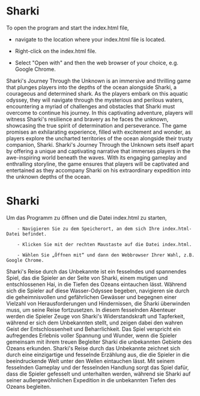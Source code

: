 # Sharki

To open the program and start the index.html file,

   - navigate to the location where your index.html file is located.
   
   - Right-click on the index.html file.
   
   - Select "Open with" and then the web browser of your choice, e.g. Google Chrome.

Sharki's Journey Through the Unknown is an immersive and thrilling game that plunges players into the depths of the ocean alongside Sharki, a courageous and determined shark. As the players embark on this aquatic odyssey, they will navigate through the mysterious and perilous waters, encountering a myriad of challenges and obstacles that Sharki must overcome to continue his journey. In this captivating adventure, players will witness Sharki's resilience and bravery as he faces the unknown, showcasing the true spirit of determination and perseverance. The game promises an exhilarating experience, filled with excitement and wonder, as players explore the uncharted territories of the ocean alongside their trusty companion, Sharki. Sharki's Journey Through the Unknown sets itself apart by offering a unique and captivating narrative that immerses players in the awe-inspiring world beneath the waves. With its engaging gameplay and enthralling storyline, the game ensures that players will be captivated and entertained as they accompany Sharki on his extraordinary expedition into the unknown depths of the ocean.


# Sharki

Um das Programm zu öffnen und die Datei index.html zu starten,

        - Navigieren Sie zu dem Speicherort, an dem sich Ihre index.html-Datei befindet.
       
        - Klicken Sie mit der rechten Maustaste auf die Datei index.html.
       
        - Wählen Sie „Öffnen mit“ und dann den Webbrowser Ihrer Wahl, z.B. Google Chrome.

Sharki's Reise durch das Unbekannte ist ein fesselndes und spannendes Spiel, das die Spieler an der Seite von Sharki, einem mutigen und entschlossenen Hai, in die Tiefen des Ozeans eintauchen lässt. Während sich die Spieler auf diese Wasser-Odyssee begeben, navigieren sie durch die geheimnisvollen und gefährlichen Gewässer und begegnen einer Vielzahl von Herausforderungen und Hindernissen, die Sharki überwinden muss, um seine Reise fortzusetzen. In diesem fesselnden Abenteuer werden die Spieler Zeuge von Sharki's Widerstandskraft und Tapferkeit, während er sich dem Unbekannten stellt, und zeigen dabei den wahren Geist der Entschlossenheit und Beharrlichkeit. Das Spiel verspricht ein aufregendes Erlebnis voller Spannung und Wunder, wenn die Spieler gemeinsam mit ihrem treuen Begleiter Sharki die unbekannten Gebiete des Ozeans erkunden. Sharki's Reise durch das Unbekannte zeichnet sich durch eine einzigartige und fesselnde Erzählung aus, die die Spieler in die beeindruckende Welt unter den Wellen eintauchen lässt. Mit seinem fesselnden Gameplay und der fesselnden Handlung sorgt das Spiel dafür, dass die Spieler gefesselt und unterhalten werden, während sie Sharki auf seiner außergewöhnlichen Expedition in die unbekannten Tiefen des Ozeans begleiten.
